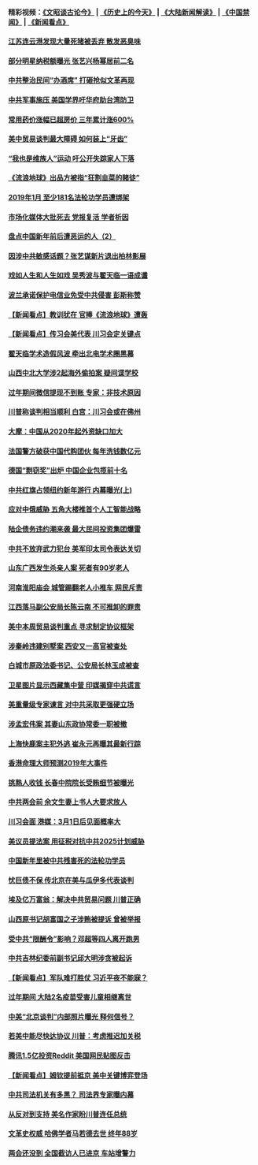 #### 精彩视频：[《文昭谈古论今》](http://45.76.195.252/wenzhao) | [《历史上的今天》](http://45.76.195.252/today-in-history) | [《大陆新闻解读》](http://45.76.195.252/ntdtv-comedy) | [《中国禁闻》](http://45.76.195.252/ntdtv-news) | [《新闻看点》](http://45.76.195.252/news-insight) 


#### [江苏连云港发现大量死猪被丢弃 散发恶臭味](../pages/nsc413/n11043355.md?t=02140337) 

#### [部分明星纳税额曝光 张艺兴杨幂居前二名](../pages/nsc413/n11043128.md?t=02140337) 

#### [中共整治民间“办酒席” 打砸抢似文革再现](../pages/nsc413/n11042940.md?t=02140337) 

#### [中共军事施压 美国学界吁华府助台湾防卫](../pages/nsc413/n11040965.md?t=02140337) 

#### [常用药价涨幅已超房价 三年累计涨600%](../pages/nsc413/n11042769.md?t=02140337) 

#### [美中贸易谈判最大障碍 如何装上“牙齿”](../pages/nsc413/n11042646.md?t=02140337) 

#### [“我也是维族人”运动 吁公开失踪家人下落](../pages/nsc413/n11042864.md?t=02140337) 

#### [《流浪地球》出品方被指“狂割韭菜的赌徒”](../pages/nsc413/n11042449.md?t=02140337) 

#### [2019年1月 至少181名法轮功学员遭绑架](../pages/nsc413/n11041991.md?t=02140337) 

#### [市场化媒体大批死去 党报复活 学者析因](../pages/nsc413/n11042850.md?t=02140337) 

#### [盘点中国新年前后遭恶运的人（2）](../pages/nsc413/n11042654.md?t=02140337) 

#### [因涉中共敏感话题？张艺谋新片退出柏林影展](../pages/nsc413/n11042744.md?t=02140337) 

#### [戏如人生和人生如戏 吴秀波与翟天临一语成谶](../pages/nsc413/n11040758.md?t=02140337) 

#### [波兰承诺保护电信业免受中共侵害 彭斯称赞](../pages/nsc413/n11042705.md?t=02140337) 

#### [【新闻看点】教训犹在 官捧《流浪地球》遭轰](../pages/nsc413/n11042448.md?t=02140337) 

#### [【新闻看点】传习会美代表 川习会定关键点](../pages/nsc413/n11042350.md?t=02140337) 

#### [翟天临学术造假风波 牵出北电学术圈黑幕](../pages/nsc413/n11042656.md?t=02140337) 

#### [山西中北大学涉2起海外偷拍案 疑间谍学校](../pages/nsc413/n11042533.md?t=02140337) 

#### [过年期间微信提现不到账 专家：非技术原因](../pages/nsc413/n11042658.md?t=02140337) 

#### [川普称谈判相当顺利 白宫：川习会或在佛州](../pages/nsc413/n11042401.md?t=02140337) 

#### [大摩：中国从2020年起外资缺口加大](../pages/nsc413/n11042588.md?t=02140337) 

#### [法国警方破获中国代购团伙 每年洗钱数亿元](../pages/nsc413/n11042382.md?t=02140337) 

#### [德国“剽窃奖”出炉 中国企业包揽前十名](../pages/nsc413/n11042444.md?t=02140337) 

#### [中共红旗占领纽约新年游行 内幕曝光(上)](../pages/nsc413/n11042617.md?t=02140337) 

#### [应对中俄威胁 五角大楼推首个人工智能战略](../pages/nsc413/n11042470.md?t=02140337) 


#### [陆企债务违约潮来袭 最大民间投资集团爆雷](../pages/nsc413/n11041712.md?t=02140337) 

#### [中共不放弃武力犯台 美军印太司令表达关切](../pages/nsc413/n11041624.md?t=02140337) 

#### [山东广西发生杀亲人案 死者有90岁老人](../pages/nsc413/n11041835.md?t=02140337) 

#### [河南淮阳庙会 城管踢翻老人小推车 网民斥责](../pages/nsc413/n11041866.md?t=02140337) 

#### [江西落马副公安局长陈云南 不可推卸的罪责](../pages/nsc413/n11039867.md?t=02140337) 

#### [美中本周贸易谈判重点 寻求制定协议框架](../pages/nsc413/n11041912.md?t=02140337) 

#### [涉秦岭违建别墅案 西安又一高官被查处](../pages/nsc413/n11041798.md?t=02140337) 

#### [白城市原政法委书记、公安局长林玉成被查](../pages/nsc413/n11041434.md?t=02140337) 

#### [卫星图片显示西藏集中营 印媒揭穿中共谎言](../pages/nsc413/n11041664.md?t=02140337) 

#### [美重量级专家谏言 对中共采取更强硬立场](../pages/nsc413/n11040358.md?t=02140337) 

#### [涉孟宏伟案 其妻山东政协常委一职被撤](../pages/nsc413/n11041333.md?t=02140337) 

#### [上海快鹿案主犯外逃 崔永元再曝其最新行踪](../pages/nsc413/n11041264.md?t=02140337) 

#### [香港命理大师预测2019年大事件](../pages/nsc413/n11040795.md?t=02140337) 

#### [挑熟人收钱 长春中院院长受贿细节被曝光](../pages/nsc413/n11041064.md?t=02140337) 

#### [中共两会前 余文生妻上书人大要求放人](../pages/nsc413/n11041118.md?t=02140337) 

#### [川习会面 港媒：3月1日后见面概率大](../pages/nsc413/n11041084.md?t=02140337) 

#### [美议员提法案 用征税对抗中共2025计划威胁](../pages/nsc413/n11040820.md?t=02140337) 

#### [中国新年里被中共残害死的法轮功学员](../pages/nsc413/n11034530.md?t=02140337) 

#### [忧巨债不保 传北京在美与瓜伊多代表谈判](../pages/nsc413/n11040772.md?t=02140337) 

#### [埃及亿万富翁：解决中共贸易问题 川普正确](../pages/nsc413/n11040351.md?t=02140337) 

#### [山西原书记胡富国之子涉贿被提诉 曾被举报](../pages/nsc413/n11040573.md?t=02140337) 

#### [受中共“限酬令”影响？邓超等四人离开跑男](../pages/nsc413/n11040088.md?t=02140337) 

#### [中共吉林纪委前副书记邱大明涉贪被起诉](../pages/nsc413/n11039395.md?t=02140337) 

#### [【新闻看点】军队难打胜仗 习近平夜不能寐？](../pages/nsc413/n11040365.md?t=02140337) 

#### [过年期间 大陆2名疫苗受害儿童相继离世](../pages/nsc413/n11040211.md?t=02140337) 

#### [中美“北京谈判”内部照片曝光 释何信号？](../pages/nsc413/n11040032.md?t=02140337) 

#### [若美中能尽快达协议 川普：考虑推迟加关税](../pages/nsc413/n11040298.md?t=02140337) 

#### [腾讯1.5亿投资Reddit 美国网民贴图反击](../pages/nsc413/n11040511.md?t=02140337) 

#### [【新闻看点】姆钦提前抵京 美中关键博弈登场](../pages/nsc413/n11040007.md?t=02140337) 

#### [中共司法机关有多黑？ 司法界专家曝内幕](../pages/nsc413/n11040401.md?t=02140337) 

#### [从反对到支持 美名作家盼川普连任总统](../pages/nsc413/n11040403.md?t=02140337) 

#### [文革史权威 哈佛学者马若德去世 终年88岁](../pages/nsc413/n11040150.md?t=02140337) 

#### [两会还没到 全国截访人已进京 车站增警力](../pages/nsc413/n11040311.md?t=02140337) 

